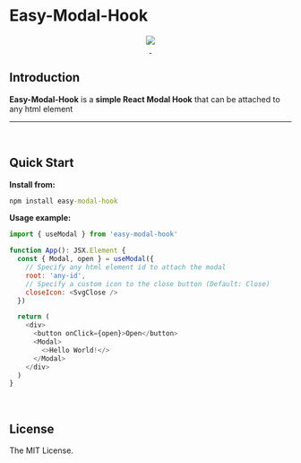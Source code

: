 # Easy-Modal-Hook
<!-- [![SWR](https://assets.vercel.com/image/upload/v1572289618/swr/banner.png)](https://swr.vercel.app) -->

<p align="center">
  <a aria-label="joseluis-dev logo" href="https://joseluis-dev.vercel.app/">
    <img src="https://res.cloudinary.com/jl-img-store/image/upload/v1661997155/Portafolio/jose_icon_adaptive_fore_enjr9l.png">
  </a>
  <br/>
  <a aria-label="NPM version" href="https://www.npmjs.com/package/easy-modal-hook">
    <img alt="" src="https://badgen.net/npm/v/easy-modal-hook">
  </a>
  <a aria-label="Package size" href="https://bundlephobia.com/result?p=easy-modal-hook">
    <img alt="" src="https://badgen.net/bundlephobia/minzip/easy-modal-hook">
  </a>
  <!-- <a aria-label="License" href="https://github.com/vercel/swr/blob/main/LICENSE">
    <img alt="" src="https://badgen.net/npm/license/swr">
  </a> -->
</p>

## Introduction

**Easy-Modal-Hook** is a **simple React Modal Hook** that can be attached to any html element

---

<br/>

## Quick Start

**Install from:**
```cmd
npm install easy-modal-hook
```
**Usage example:**
```js
import { useModal } from 'easy-modal-hook'

function App(): JSX.Element {
  const { Modal, open } = useModal({
    // Specify any html element id to attach the modal
    root: 'any-id',
    // Specify a custom icon to the close button (Default: Close)
    closeIcon: <SvgClose />
  })

  return (
    <div>
      <button onClick={open}>Open</button>
      <Modal>
        <>Hello World!</>
      </Modal>
    </div>
  )
}
```

<br/>

<!-- ## Authors

This library is created by the team behind [Next.js](https://nextjs.org), with contributions from our community:

- Shu Ding ([@shuding\_](https://twitter.com/shuding_)) - [Vercel](https://vercel.com)
- Guillermo Rauch ([@rauchg](https://twitter.com/rauchg)) - [Vercel](https://vercel.com)
- Joe Haddad ([@timer150](https://twitter.com/timer150)) - [Vercel](https://vercel.com)
- Paco Coursey ([@pacocoursey](https://twitter.com/pacocoursey)) - [Vercel](https://vercel.com)

[Contributors](https://github.com/vercel/swr/graphs/contributors)

<br/> -->

## License

The MIT License.